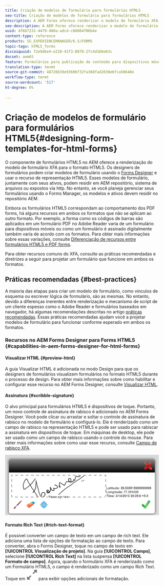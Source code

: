 ```yaml
---
title: Criação de modelos de formulário para formulários HTML5
seo-title: Criação de modelos de formulário para formulários HTML5
description: A AEM Forms oferece renderizar o modelo de formulário XFA para o formato HTML5. Os designers de formulários podem criar modelos de formulário usando o Designer e usar o recurso de representação HTML5.
seo-description: A AEM Forms oferece renderizar o modelo de formulário XFA para o formato HTML5. Os designers de formulários podem criar modelos de formulário usando o Designer e usar o recurso de representação HTML5.
uuid: 4f6b7231-4479-400a-adcd-c68064f06b4e
content-type: reference
products: SG_EXPERIENCEMANAGER/6.5/FORMS
topic-tags: hTML5_forms
discoiquuid: f2e9dbe4-e210-41f3-8878-2fc4d166e63c
docset: aem65
feature: Formulários para publicação de conteúdo para dispositivos móveis
translation-type: tm+mt
source-git-commit: 48726639e93696f32fa368fad2630e6fca50640e
workflow-type: tm+mt
source-wordcount: '517'
ht-degree: 0%

---
```



# Criação de modelos de formulário para formulários HTML5{#designing-form-templates-for-html-forms}

O componente de formulários HTML5 no AEM oferece a renderização do modelo de formulário XFA para o formato HTML5. Os designers de formulários podem criar modelos de formulário usando o [Forms Designer](https://www.adobe.com/go/learn_aemforms_designer_63) e usar o recurso de representação HTML5. Esses modelos de formulário, juntamente com seus ativos, podem residir em AEM repositório, sistema de arquivos ou expostos via http. No entanto, se você planeja gerenciar seus formulários usando o Forms Manager, os modelos e ativos devem residir no repositório AEM.

Embora os formulários HTML5 correspondam ao comportamento dos PDF forms, há alguns recursos em ambos os formatos que não se aplicam ao outro formato. Por exemplo, a forma como os códigos de barras são aplicados em um formulário PDF no Adobe Reader varia de um formulário para dispositivos móveis ou como um formulário é assinado digitalmente também varia de acordo com os formatos. Para obter mais informações sobre essas variações, consulte [Diferenciação de recursos entre formulários HTML5 e PDF forms](../../forms/using/feature-differentiation-html5-forms-pdf-forms.md).

Para obter recursos comuns do XFA, consulte as práticas recomendadas e diretrizes a seguir para projetar um formulário que funcione em ambos os formatos.

## Práticas recomendadas {#best-practices}

A maioria das etapas para criar um modelo de formulário, como vínculos de esquema ou escrever lógica de formulário, são as mesmas. No entanto, devido a diferenças inerentes entre renderização e mecanismo de script de um cliente espesso como o Adobe Reader e formulários baseados em navegador, há algumas recomendações descritas no artigo [práticas recomendadas](/help/forms/using/design-accessible-html5-forms.md). Essas práticas recomendadas ajudam você a projetar modelos de formulário para funcionar conforme esperado em ambos os formatos.

### Recursos no AEM Forms Designer para Forms HTML5 {#capabilities-in-aem-forms-designer-for-html-forms}

#### Visualizar HTML {#preview-html}

A guia Visualizar HTML é adicionada no modo Design para que os designers de formulários visualizem formulários no formato HTML5 durante o processo de design. Para obter mais informações sobre como habilitar e configurar esse recurso no AEM Forms Designer, consulte [Visualizar HTML](../../forms/using/preview-xdp-forms-html.md).

#### Assinatura {#scribble-signature}

O alvo principal para formulários HTML5 é dispositivos de toque. Portanto, um novo controle de assinatura de rabisco é adicionado no AEM Forms Designer. Você pode clicar ou arrastar e soltar o controle de assinatura de rabisco no modelo de formulário e configurá-lo. Ele é renderizado como um campo de rabisco na representação HTML5 e pode ser usado para rabiscar a assinatura em dispositivos de toque. Em máquinas de desktop, ele pode ser usado como um campo de rabisco usando o controle do mouse. Para obter mais informações sobre como usar esse recurso, consulte [Campo de rabisco XFA](../../forms/using/scribble-signature.md).

![4](assets/4.png)

#### Formato Rich Text {#rich-text-format}

É possível converter um campo de texto em um campo de rich text. Ele adiciona uma lista de opções de formatação ao campo de texto. Para converter, abra o Forms Designer, toque no campo de texto em **[!UICONTROL Visualização de projeto]**. Na guia **[!UICONTROL Campo]**, selecione **[!UICONTROL Rich Text]** na lista suspensa **[!UICONTROL Formato de campo]**. Agora, quando o formulário XFA é renderizado como um Formulário HTML5, o campo é renderizado como um campo Rich Text. Toque em ![Maximizar](assets/maximize_icon.svg) para exibir opções adicionais de formatação.
